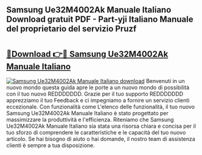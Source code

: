## Samsung Ue32M4002Ak Manuale Italiano Download gratuit PDF - Part-yji Italiano Manuale del proprietario del servizio Pruzf

# <h2><a href="http://dffoong.blite.top/?on=Samsung+Ue32M4002Ak+Manuale+Italiano">🔗Download 👉🔴 Samsung Ue32M4002Ak Manuale Italiano</a></h2>

[![Samsung Ue32M4002Ak Manuale Italiano download](https://i.imgur.com/lujVjoI.png)](http://dffoong.blite.top/?on=Samsung+Ue32M4002Ak+Manuale+Italiano)
Benvenuti in un nuovo mondo questa guida apre le porte a un nuovo mondo di possibilità con il tuo nuovo REDDDDDDD. Grazie per il tuo supporto REDDDDDDD apprezziamo il tuo Feedback e ci impegniamo a fornire un servizio clienti eccezionale. Con funzionalità come L'elenco delle funzionalità, il tuo nuovo Samsung Ue32M4002Ak Manuale Italiano è stato progettato per massimizzare la produttività e l'efficienza. Riteniamo che Samsung Ue32M4002Ak Manuale Italiano sia stata una risorsa chiara e concisa per il tuo sforzo di comprendere le caratteristiche e le capacità del tuo nuovo articolo. Se hai bisogno di aiuto o hai domande, il nostro team di assistenza clienti è sempre a tua disposizione.
